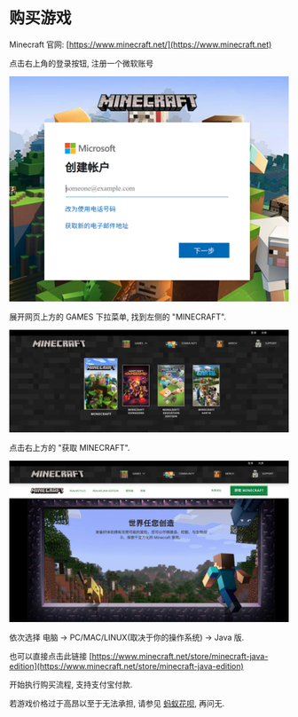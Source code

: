 # 购买游戏

Minecraft 官网: [https://www.minecraft.net/](https://www.minecraft.net)

点击右上角的登录按钮, 注册一个微软账号

![](<../.gitbook/assets/image (10).png>)

展开网页上方的 GAMES 下拉菜单, 找到左侧的 "MINECRAFT".

![](<../.gitbook/assets/image (13).png>)

点击右上方的 "获取 MINECRAFT".

![](<../.gitbook/assets/image (12).png>)

依次选择 电脑 -> PC/MAC/LINUX(取决于你的操作系统) -> Java 版.

也可以直接点击此链接 [https://www.minecraft.net/store/minecraft-java-edition](https://www.minecraft.net/store/minecraft-java-edition)

开始执行购买流程, 支持支付宝付款.

若游戏价格过于高昂以至于无法承担, 请参见 [蚂蚁花呗](https://render.alipay.com/p/z/huabei-product-online/huabei-pc.html), 再问无.
